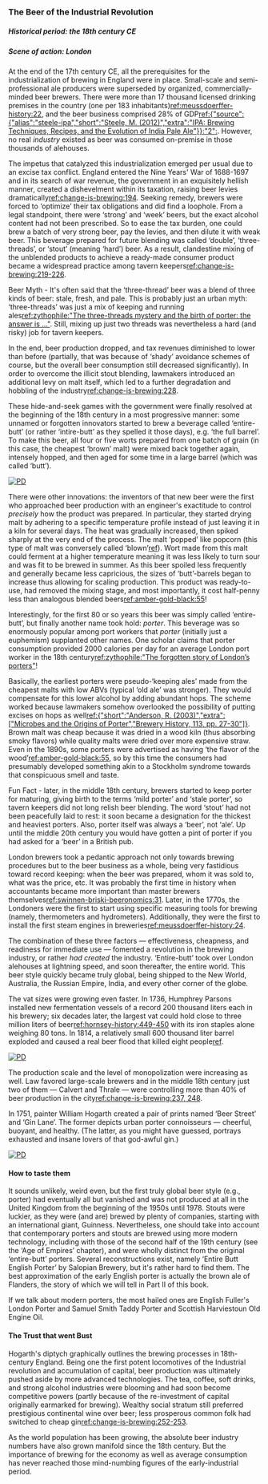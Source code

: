 ### The Beer of the Industrial Revolution
##### Historical period: the 18th century CE
##### Scene of action: London

At the end of the 17th century CE, all the prerequisites for the industrialization of brewing in England were in place. Small-scale and semi-professional ale producers were superseded by organized, commercially-minded beer brewers. There were more than 17 thousand licensed drinking premises in the country (one per 183 inhabitants)[ref:meussdoerffer-history:22](), and the beer business comprised 28% of GDP[ref:{"source":{"alias":"steele-ipa","short":"Steele, M. (2012)","extra":"IPA: Brewing Techniques, Recipes, and the Evolution of India Pale Ale"}}:"2":](). However, no real *industry* existed as beer was consumed on-premise in those thousands of alehouses.

The impetus that catalyzed this industrialization emerged per usual due to an excise tax conflict. England entered the Nine Years' War of 1688-1697 and in its search of war revenue, the government in an exquisitely hellish manner, created a dishevelment within its taxation, raising beer levies dramatically[ref:change-is-brewing:194](). Seeking remedy, brewers were forced to ‘optimize’ their tax obligations and did find a loophole. From a legal standpoint, there were ‘strong’ and ‘week’ beers, but the exact alcohol content had not been prescribed. So to ease the tax burden, one could brew a batch of very strong beer, pay the levies, and then dilute it with weak beer. This beverage prepared for future blending was called ‘double’, ‘three-threads’, or ‘stout’ (meaning ‘hard’) beer. As a result, clandestine mixing of the unblended products to achieve a ready-made consumer product became a widespread practice among tavern keepers[ref:change-is-brewing:219-226]().

Beer Myth - It's often said that the ‘three-thread’ beer was a blend of three kinds of beer: stale, fresh, and pale. This is probably just an urban myth: ‘three-threads’ was just a mix of keeping and running ales[ref:zythophile:"The three-threads mystery and the birth of porter: the answer is …"](https://zythophile.co.uk/2015/06/05/the-three-threads-mystery-and-the-birth-of-porter-the-answer-is/). Still, mixing up just two threads was nevertheless a hard (and risky) job for tavern keepers.

In the end, beer production dropped, and tax revenues diminished to lower than before (partially, that was because of ‘shady’ avoidance schemes of course, but the overall beer consumption still decreased significantly). In order to overcome the illicit stout blending, lawmakers introduced an additional levy on malt itself, which led to a further degradation and hobbling of the industry[ref:change-is-brewing:228]().

These hide-and-seek games with the government were finally resolved at the beginning of the 18th century in a most progressive manner: some unnamed or forgotten innovators started to brew a beverage called ‘entire-butt’ (or rather ‘intire-butt’ as they spelled it those days), e.g. ‘the full barrel’. To make this beer, all four or five worts prepared from one batch of grain (in this case, the cheapest ‘brown’ malt) were mixed back together again, intensely hopped, and then aged for some time in a large barrel (which was called ‘butt’).

[![PD](/img/intire-butt.png "Paul Sandby, ‘The encampment in Hyde Park’, 1781. The sign states: ‘Pooles / Intire Butt Beer / Fine Ale & Amber’")](https://www.loc.gov/resource/cph.3a12532/)

There were other innovations: the inventors of that new beer were the first who approached beer production with an engineer's exactitude to control *precisely* how the product was prepared. In particular, they started drying malt by adhering to a specific temperature profile instead of just leaving it in a kiln for several days. The heat was gradually increased, then spiked sharply at the very end of the process. The malt ‘popped’ like popcorn (this type of malt was conversely called ‘blown’[ref](https://brewingbeerthehardway.wordpress.com/2017/12/27/blown-vs-brown-malt/)). Wort made from this malt could ferment at a higher temperature meaning it was less likely to turn sour and was fit to be brewed in summer. As this beer spoiled less frequently and generally became less capricious, the sizes of ‘butt’-barrels began to increase thus allowing for scaling production. This product was ready-to-use, had removed the mixing stage, and most importantly, it cost half-penny less than analogous blended beers[ref:amber-gold-black:55]()!

Interestingly, for the first 80 or so years this beer was simply called ‘entire-butt’, but finally another name took hold: *porter*. This beverage was so enormously popular among port workers that *porter* (initially just a euphemism) supplanted other names. One scholar claims that porter consumption provided 2000 calories per day for an average London port worker in the 18th century[ref:zythophile:"The forgotten story of London’s porters"](http://zythophile.co.uk/2007/11/02/the-forgotten-story-of-londons-porters/)!

Basically, the earliest porters were pseudo-‘keeping ales’ made from the cheapest malts with low ABVs (typical ‘old ale’ was stronger). They would compensate for this lower alcohol by adding abundant hops. The scheme worked because lawmakers somehow overlooked the possibility of putting excises on hops as well[ref:{"short":"Anderson, R. (2003)","extra":["Microbes and the Origins of Porter","Brewery History, 113, pp. 27-30"]}](http://www.breweryhistory.com/journal/archive/113/bh-113-027.html). Brown malt was cheap because it was dried in a wood kiln (thus absorbing smoky flavors) while quality malts were dried over more expensive straw. Even in the 1890s, some porters were advertised as having ‘the flavor of the wood’[ref:amber-gold-black:55](), so by this time the consumers had presumably developed something akin to a Stockholm syndrome towards that conspicuous smell and taste. 

Fun Fact - later, in the middle 18th century, brewers started to keep porter for maturing, giving birth to the terms ‘mild porter’ and ‘stale porter’, so tavern keepers did not long relish beer blending. The word ‘stout’ had not been peacefully laid to rest: it soon became a designation for the thickest and heaviest porters. Also, porter itself was always a ‘beer’, not ‘ale’. Up until the middle 20th century you would have gotten a pint of porter if you had asked for a ‘beer’ in a British pub.

London brewers took a pedantic approach not only towards brewing procedures but to the beer business as a whole, being very fastidious toward record keeping: when the beer was prepared, whom it was sold to, what was the price, etc. It was probably the first time in history when accountants became more important than master brewers themselves[ref:swinnen-briski-beeronomics:31](). Later, in the 1770s, the Londoners were the first to start using specific measuring tools for brewing (namely, thermometers and hydrometers). Additionally, they were the first to install the first steam engines in breweries[ref:meussdoerffer-history:24]().

The combination of these three factors — effectiveness, cheapness, and readiness for immediate use — fomented a revolution in the brewing industry, or rather *had created* the industry. ‘Entire-butt’ took over London alehouses at lightning speed, and soon thereafter, the entire world. This beer style quickly became truly global, being shipped to the New World, Australia, the Russian Empire, India, and every other corner of the globe. 

The vat sizes were growing even faster. In 1736, Humphrey Parsons installed new fermentation vessels of a record 200 thousand liters each in his brewery; six decades later, the largest vat could hold close to three million liters of beer[ref:hornsey-history:449-450]() with its iron staples alone weighing 80 tons. In 1814, a relatively small 600 thousand liter barrel exploded and caused a real beer flood that killed eight people[ref](https://en.wikipedia.org/wiki/London_Beer_Flood).

[![PD](/img/dore-great-vats.jpg "Gustave Doré, Blanchard Jerrold, ‘London, a pilgrimage. Chapter XVI, The town of malt. The great vats.’, 1873")]()

The production scale and the level of monopolization were increasing as well. Law favored large-scale brewers and in the middle 18th century just two of them — Calvert and Thrale — were controlling more than 40% of beer production in the city[ref:change-is-brewing:237, 248]().

In 1751, painter William Hogarth created a pair of prints named ‘Beer Street’ and ‘Gin Lane’. The former depicts urban porter connoisseurs — cheerful, buoyant, and healthy. (The latter, as you might have guessed, portrays exhausted and insane lovers of that god-awful gin.)

[![PD](/img/beer-street.jpg "William Hogarth, ‘Beer Street and Gin Lane’, 1751")]()

#### How to taste them

It sounds unlikely, weird even, but the first truly global beer style (e.g., porter) had eventually all but vanished and was not produced at all in the United Kingdom from the beginning of the 1950s until 1978. Stouts were luckier, as they were (and are) brewed by plenty of companies, starting with an international giant, Guinness. Nevertheless, one should take into account that contemporary porters and stouts are brewed using more modern technology, including with those of the second half of the 19th century (see the ‘Age of Empires’ chapter), and were wholly distinct from the original ‘entire-butt’ porters. Several reconstructions exist, namely ‘Entire Butt English Porter’ by Salopian Brewery, but it's rather hard to find them. The best approximation of the early English porter is actually the brown ale of Flanders, the story of which we will tell in Part II of this book.

If we talk about modern porters, the most hailed ones are English Fuller's London Porter and Samuel Smith Taddy Porter and Scottish Harviestoun Old Engine Oil.

#### The Trust that went Bust

Hogarth's diptych graphically outlines the brewing processes in 18th-century England. Being one the first potent locomotives of the Industrial revolution and accumulation of capital, beer production was ultimately pushed aside by more advanced technologies. The tea, coffee, soft drinks, and strong alcohol industries were blooming and had soon become competitive powers (partly because of the re-investment of capital originally earmarked for brewing). Wealthy social stratum still preferred prestigious continental wine over beer; less prosperous common folk had switched to cheap gin[ref:change-is-brewing:252-253]().

As the world population has been growing, the absolute beer industry numbers have also grown manifold since the 18th century. But the importance of brewing for the economy as well as average consumption has never reached those mind-numbing figures of the early-industrial period.